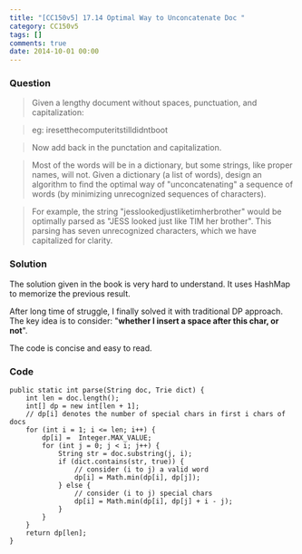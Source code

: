 ```yaml
---
title: "[CC150v5] 17.14 Optimal Way to Unconcatenate Doc "
category: CC150v5
tags: []
comments: true
date: 2014-10-01 00:00
---
```



### Question

> Given a lengthy document without spaces, punctuation, and capitalization:

> eg: iresetthecomputeritstilldidntboot

> Now add back in the punctation and capitalization. 

> Most of the words will be in a dictionary, but some strings, like proper names, will not. Given a dictionary (a list of words), design an algorithm to find the optimal way of "unconcatenating" a sequence of words (by minimizing unrecognized sequences of characters).

> For example, the string "jesslookedjustliketimherbrother" would be optimally parsed as "JESS looked just like TIM her brother". This parsing has seven unrecognized characters, which we have capitalized for clarity. 

### Solution

The solution given in the book is very hard to understand. It uses HashMap to memorize the previous result. 

After long time of struggle, I finally solved it with traditional DP approach. The key idea is to consider: "__whether I insert a space after this char, or not__". 

The code is concise and easy to read. 

### Code

	public static int parse(String doc, Trie dict) {
		int len = doc.length();
		int[] dp = new int[len + 1];
		// dp[i] denotes the number of special chars in first i chars of docs
		for (int i = 1; i <= len; i++) {
			dp[i] =  Integer.MAX_VALUE;
			for (int j = 0; j < i; j++) {
				String str = doc.substring(j, i);
				if (dict.contains(str, true)) {
					// consider (i to j) a valid word
					dp[i] = Math.min(dp[i], dp[j]);
				} else {
					// consider (i to j) special chars
					dp[i] = Math.min(dp[i], dp[j] + i - j);
				}
			}
		}
		return dp[len];
	}
